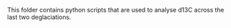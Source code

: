 This folder contains python scripts that are used to analyse d13C across the last two deglaciations.